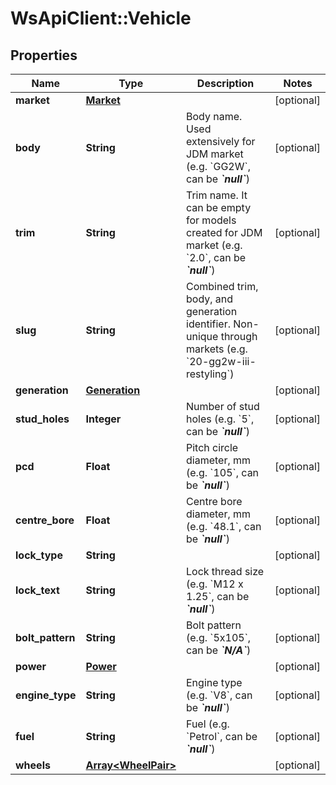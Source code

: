 # WsApiClient::Vehicle

## Properties
Name | Type | Description | Notes
------------ | ------------- | ------------- | -------------
**market** | [**Market**](Market.md) |  | [optional] 
**body** | **String** | Body name. Used extensively for JDM market (e.g. &#x60;GG2W&#x60;, can be __*&#x60;null&#x60;*__) | [optional] 
**trim** | **String** | Trim name. It can be empty for models created for JDM market (e.g. &#x60;2.0&#x60;, can be __*&#x60;null&#x60;*__) | [optional] 
**slug** | **String** | Combined trim, body, and generation identifier. Non-unique through markets (e.g. &#x60;20-gg2w-iii-restyling&#x60;) | [optional] 
**generation** | [**Generation**](Generation.md) |  | [optional] 
**stud_holes** | **Integer** | Number of stud holes (e.g. &#x60;5&#x60;, can be __*&#x60;null&#x60;*__) | [optional] 
**pcd** | **Float** | Pitch circle diameter, mm (e.g. &#x60;105&#x60;, can be __*&#x60;null&#x60;*__) | [optional] 
**centre_bore** | **Float** | Centre bore diameter, mm (e.g. &#x60;48.1&#x60;, can be __*&#x60;null&#x60;*__) | [optional] 
**lock_type** | **String** |  | [optional] 
**lock_text** | **String** | Lock thread size (e.g. &#x60;M12 x 1.25&#x60;, can be __*&#x60;null&#x60;*__) | [optional] 
**bolt_pattern** | **String** | Bolt pattern (e.g. &#x60;5x105&#x60;, can be __*&#x60;N/A&#x60;*__) | [optional] 
**power** | [**Power**](Power.md) |  | [optional] 
**engine_type** | **String** | Engine type (e.g. &#x60;V8&#x60;, can be __*&#x60;null&#x60;*__) | [optional] 
**fuel** | **String** | Fuel (e.g. &#x60;Petrol&#x60;, can be __*&#x60;null&#x60;*__) | [optional] 
**wheels** | [**Array&lt;WheelPair&gt;**](WheelPair.md) |  | [optional] 


